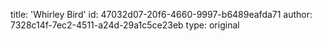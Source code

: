 title: 'Whirley Bird'
id: 47032d07-20f6-4660-9997-b6489eafda71
author: 7328c14f-7ec2-4511-a24d-29a1c5ce23eb
type: original
